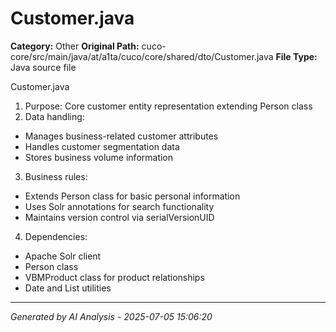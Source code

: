 # Customer.java

**Category:** Other
**Original Path:** cuco-core/src/main/java/at/a1ta/cuco/core/shared/dto/Customer.java
**File Type:** Java source file

Customer.java
1. Purpose: Core customer entity representation extending Person class
2. Data handling:
- Manages business-related customer attributes
- Handles customer segmentation data
- Stores business volume information
3. Business rules:
- Extends Person class for basic personal information
- Uses Solr annotations for search functionality
- Maintains version control via serialVersionUID
4. Dependencies:
- Apache Solr client
- Person class
- VBMProduct class for product relationships
- Date and List utilities

---
*Generated by AI Analysis - 2025-07-05 15:06:20*
